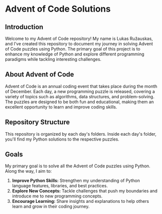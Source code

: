 # Advent of Code Solutions

## Introduction

Welcome to my Advent of Code repository! My name is Lukas Ružauskas, and I've created this repository to document my journey in solving Advent of Code puzzles using Python. The primary goal of this project is to enhance my knowledge of Python and explore different programming paradigms while tackling interesting challenges.

## About Advent of Code

Advent of Code is an annual coding event that takes place during the month of December. Each day, a new programming puzzle is released, covering a variety of topics such as algorithms, data structures, and problem-solving. The puzzles are designed to be both fun and educational, making them an excellent opportunity to learn and improve coding skills.

## Repository Structure

This repository is organized by each day's folders. Inside each day's folder, you'll find my Python solutions to the respective puzzles.

## Goals

My primary goal is to solve all the Advent of Code puzzles using Python. Along the way, I aim to:

1. **Improve Python Skills:** Strengthen my understanding of Python language features, libraries, and best practices.
2. **Explore New Concepts:** Tackle challenges that push my boundaries and introduce me to new programming concepts.
3. **Encourage Learning:** Share insights and explanations to help others learn and grow in their coding journey.
